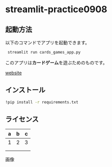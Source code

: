 # streamlit-practice0908

## 起動方法
以下のコマンドでアプリを起動できます。
```bash
 streamlit run cards_games_app.py
 ```
このアプリは**カードゲーム**を遊ぶためのものです。


[website](https://itakuramayu-streamlit-practice0908-cards-games-app-make--io6zmm.streamlit.app/High_and_Low)

## インストール
````bash
!pip install -r requirements.txt
````
## ライセンス
|    a  |    b  |   c   |
|  ---  |  ---  |  ---  |
|    1  |   2   |   3   |
|       |       |       |
|       |       |       |


画像

